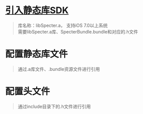 # [引入静态库SDK](importlib.md)

> 库名称：libSpecter.a， 支持iOS 7.0以上系统  
> 需要libSpecter.a库、SpecterBundle.bundle和对应的.h文件

# 配置静态库文件
> 通过.a库文件、.bundle资源文件进行引用

# 配置头文件
> 通过include目录下的.h文件进行引用

